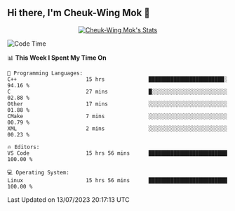 ## Hi there, I'm Cheuk-Wing Mok 👋

<!--
**mozro0327/mozro0327** is a ✨ _special_ ✨ repository because its `README.md` (this file) appears on your GitHub profile.

Here are some ideas to get you started:

- 🔭 I’m currently working on ...
- 🌱 I’m currently learning ...
- 👯 I’m looking to collaborate on ...
- 🤔 I’m looking for help with ...
- 💬 Ask me about ...
- 📫 How to reach me: ...
- 😄 Pronouns: ...
- ⚡ Fun fact: ...
-->

<p align="center">
  <a href="https://github.com/mozro0327" class="rich-diff-level-one">
    <img src="https://github-readme-stats.vercel.app/api?username=mozro0327&title_color=333&text_color=777" alt="Cheuk-Wing Mok's Stats" >
    <!-- &hide=issues
    <img src="https://github-readme-stats.vercel.app/api?username=mozro0327&hide=issues&title_color=333&text_color=777" alt="Cheuk-Wing Mok's Stats" >
    -->
  </a>
</p>

<!--START_SECTION:waka-->
![Code Time](http://img.shields.io/badge/Code%20Time-1%2C726%20hrs%2042%20mins-blue)

📊 **This Week I Spent My Time On** 

```text
💬 Programming Languages: 
C++                      15 hrs              ████████████████████████░   94.16 % 
C                        27 mins             █░░░░░░░░░░░░░░░░░░░░░░░░   02.88 % 
Other                    17 mins             ░░░░░░░░░░░░░░░░░░░░░░░░░   01.88 % 
CMake                    7 mins              ░░░░░░░░░░░░░░░░░░░░░░░░░   00.79 % 
XML                      2 mins              ░░░░░░░░░░░░░░░░░░░░░░░░░   00.23 % 

🔥 Editors: 
VS Code                  15 hrs 56 mins      █████████████████████████   100.00 % 

💻 Operating System: 
Linux                    15 hrs 56 mins      █████████████████████████   100.00 % 
```


 Last Updated on 13/07/2023 20:17:13 UTC
<!--END_SECTION:waka-->
